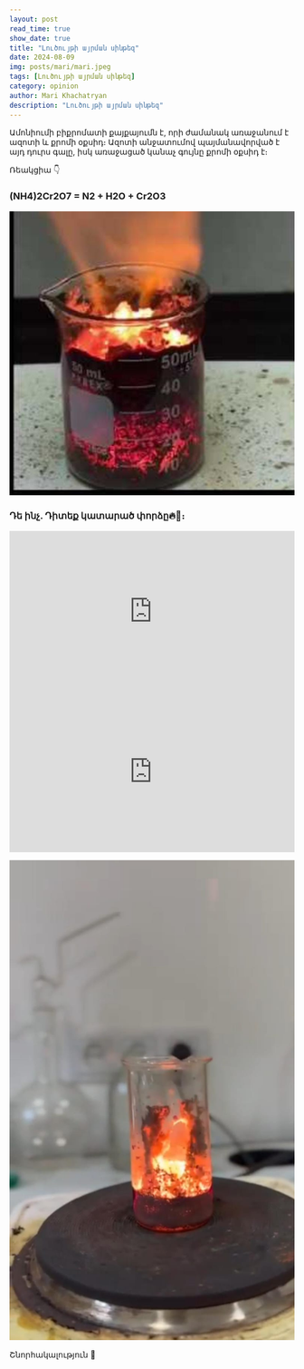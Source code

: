 ```yaml
---
layout: post
read_time: true
show_date: true
title: "Լուծույթի այրման սինթեզ"
date: 2024-08-09
img: posts/mari/mari.jpeg
tags: [Լուծույթի այրման սինթեզ]
category: opinion
author: Mari Khachatryan
description: "Լուծույթի այրման սինթեզ"
---
```


   Ամոնիումի բիքրոմատի քայքայումն է, որի ժամանակ առաջանում է ազոտի և քրոմի օքսիդ։ Ազոտի  անջատումով պայմանավորված է այդ դուրս գալը,  իսկ առաջացած կանաչ գույնը քրոմի օքսիդ է։
   
   Ռեակցիա 👇
   
### (NH4)2Cr2O7 = N2 + H2O + Cr2O3

![Լոգանքի Ռումբեր](./assets/img/posts/mari/mari_1.jpeg)

 
### Դե ինչ. Դիտեք կատարած փորձը🔥🤍։

<div style="position: relative; padding-bottom: 56.25%; height: 0; overflow: hidden; max-width: 100%; background: #000;">
   
 Հաջորդ տեսանյութ 👇
 
  <iframe src="https://www.youtube.com/embed/HjFI6eU5xyU" style="position: absolute; top: 0; left: 0; width: 100%; height: 100%;" frameborder="0" allow="accelerometer; autoplay; clipboard-write; encrypted-media; gyroscope; picture-in-picture" allowfullscreen></iframe>
</div>




<div style="position: relative; padding-bottom: 56.25%; height: 0; overflow: hidden; max-width: 100%; background: #000;">
  <iframe src="https://www.youtube.com/embed/l8McJSOtD_U" style="position: absolute; top: 0; left: 0; width: 100%; height: 100%;" frameborder="0" allow="accelerometer; autoplay; clipboard-write; encrypted-media; gyroscope; picture-in-picture" allowfullscreen></iframe>
</div>



![Լոգանքի Ռումբեր](./assets/img/posts/mari/mari_2.jpeg)

 Շնորհակալություն 🤍
